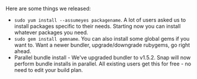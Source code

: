 Here are some things we released:

* `sudo yum install --assumeyes packagename`. A lot of users asked us to install packages specific to their needs. Starting now you can install whatever packages you need.
* `sudo gem install gemname`. You can also install some global gems if you want to. Want a newer bundler, upgrade/downgrade rubygems, go right ahead.
* Parallel bundle install - We've upgraded bundler to v1.5.2. Snap will now perform bundle installs in parallel. All existing users get this for free - no need to edit your build plan.
